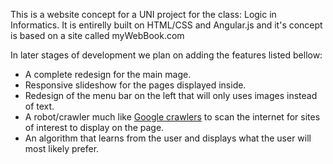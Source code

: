 This is a website concept for a UNI project for the class: Logic in Informatics.
It is entirelly built on HTML/CSS and Angular.js and it's concept is based on a site called myWebBook.com

In later stages of development we plan on adding the features listed bellow:
- A complete redesign for the main mage.
- Responsive slideshow for the pages displayed inside.
- Redesign of the menu bar on the left that will only uses images instead of text.
- A robot/crawler much like [Google crawlers](https://support.google.com/webmasters/answer/1061943?hl=en) to scan the internet for sites of interest to display on the page.
- An algorithm that learns from the user and displays what the user will most likely prefer.
